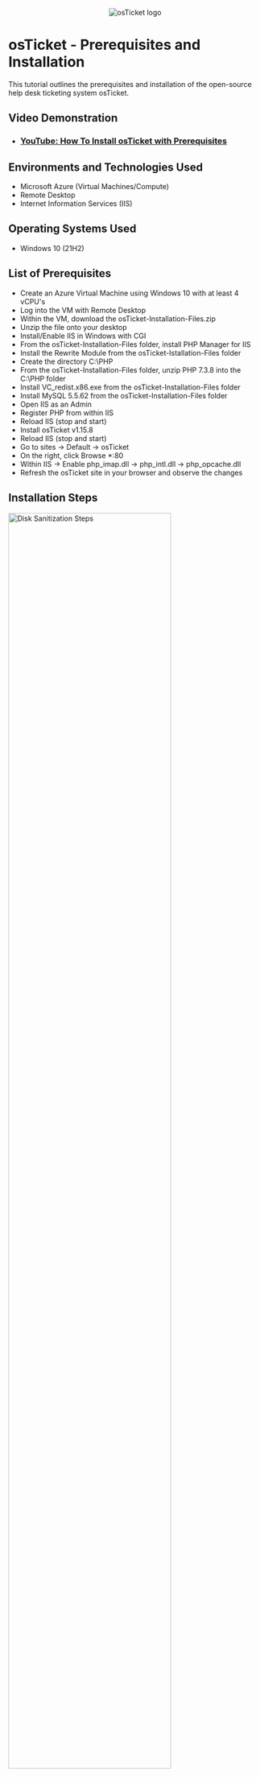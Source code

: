<p align="center">
<img src="https://i.imgur.com/Clzj7Xs.png" alt="osTicket logo"/>
</p>

<h1>osTicket - Prerequisites and Installation</h1>
This tutorial outlines the prerequisites and installation of the open-source help desk ticketing system osTicket.<br />


<h2>Video Demonstration</h2>

- ### [YouTube: How To Install osTicket with Prerequisites](https://www.youtube.com)

<h2>Environments and Technologies Used</h2>

- Microsoft Azure (Virtual Machines/Compute)
- Remote Desktop
- Internet Information Services (IIS)

<h2>Operating Systems Used </h2>

- Windows 10</b> (21H2)

<h2>List of Prerequisites</h2>

- Create an Azure Virtual Machine using Windows 10 with at least 4 vCPU's
- Log into the VM with Remote Desktop
- Within the VM, download the osTicket-Installation-Files.zip
- Unzip the file onto your desktop
- Install/Enable IIS in Windows with CGI
- From the osTicket-Installation-Files folder, install PHP Manager for IIS
- Install the Rewrite Module from the osTicket-Istallation-Files folder
- Create the directory C:\PHP
- From the osTicket-Installation-Files folder, unzip PHP 7.3.8 into the C:\PHP folder
- Install VC_redist.x86.exe from the osTicket-Installation-Files folder
- Install MySQL 5.5.62 from the osTicket-Installation-Files folder
- Open IIS as an Admin
- Register PHP from within IIS
- Reload IIS (stop and start)
- Install osTicket v1.15.8
- Reload IIS (stop and start)
- Go to sites -> Default -> osTicket
- On the right, click Browse *:80
- Within IIS -> Enable php_imap.dll -> php_intl.dll -> php_opcache.dll
- Refresh the osTicket site in your browser and observe the changes

<h2>Installation Steps</h2>

<p>
<img src="https://imgur.com/a/ziM4qvn" height="80%" width="80%" alt="Disk Sanitization Steps"/>
</p>
<p>
Lorem ipsum dolor sit amet, consectetur adipiscing elit, sed do eiusmod tempor incididunt ut labore et dolore magna aliqua. Ut enim ad minim veniam, quis nostrud exercitation ullamco laboris nisi ut aliquip ex ea commodo consequat. Duis aute irure dolor in reprehenderit in voluptate velit esse cillum dolore eu fugiat nulla pariatur.
</p>
<br />

<p>
<img src="" height="80%" width="80%" alt="Disk Sanitization Steps"/>
</p>
<p>
Lorem ipsum dolor sit amet, consectetur adipiscing elit, sed do eiusmod tempor incididunt ut labore et dolore magna aliqua. Ut enim ad minim veniam, quis nostrud exercitation ullamco laboris nisi ut aliquip ex ea commodo consequat. Duis aute irure dolor in reprehenderit in voluptate velit esse cillum dolore eu fugiat nulla pariatur.
</p>
<br />

<p>
<img src="https://i.imgur.com/DJmEXEB.png" height="80%" width="80%" alt="Disk Sanitization Steps"/>
</p>
<p>
Lorem ipsum dolor sit amet, consectetur adipiscing elit, sed do eiusmod tempor incididunt ut labore et dolore magna aliqua. Ut enim ad minim veniam, quis nostrud exercitation ullamco laboris nisi ut aliquip ex ea commodo consequat. Duis aute irure dolor in reprehenderit in voluptate velit esse cillum dolore eu fugiat nulla pariatur.
</p>
<br />
